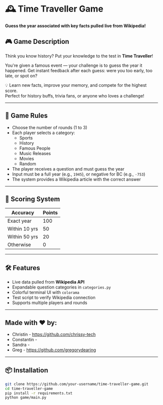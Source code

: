# 🕰️ Time Traveller Game

**Guess the year associated with key facts pulled live from Wikipedia!**

## 🎮 Game Description

Think you know history? Put your knowledge to the test in **Time Traveller**!

You're given a famous event — your challenge is to guess the year it happened. Get instant feedback after each guess: were you too early, too late, or spot on?

💡 Learn new facts, improve your memory, and compete for the highest score.  
Perfect for history buffs, trivia fans, or anyone who loves a challenge!

---

## 📜 Game Rules

- Choose the number of rounds (1 to 3)
- Each player selects a category:
  - Sports  
  - History  
  - Famous People  
  - Music Releases  
  - Movies  
  - Random  
- The player receives a question and must guess the year
- Input must be a full year (e.g., `1945`), or negative for BC (e.g., `-753`)
- The system provides a Wikipedia article with the correct answer

---

## 🧠 Scoring System

| Accuracy       | Points |
|----------------|--------|
| Exact year     | 100    |
| Within 10 yrs  | 50     |
| Within 50 yrs  | 20     |
| Otherwise      | 0      |

---

## 🛠️ Features

- Live data pulled from **Wikipedia API**
- Expandable question categories in `categories.py`
- Colorful terminal UI with `colorama`
- Test script to verify Wikipedia connection
- Supports multiple players and rounds

---

## Made with ❤️ by:
- Christin - https://github.com/chrissy-tech
- Constantin - 
- Sandra  - 
- Greg - https://github.com/gregorydearing 

---

## 📦 Installation

```bash
git clone https://github.com/your-username/time-traveller-game.git
cd time-traveller-game
pip install -r requirements.txt
python game/main.py

